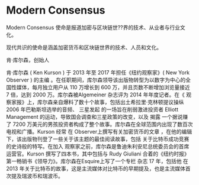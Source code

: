# Modern Consensus

Modern Consensus 使命是报道加密与区块链世??界的技术、从业者与行业文化。

现代共识的使命是涵盖加密货币和区块链世界的技术、人员和文化。

肯·库尔森，创始人

肯·库尔森 ( Ken Kurson ) 于 2013 年至 2017 年担任《纽约观察家》( New York Observer  ) 的主编 。在任职期间，库尔森领导该出版物转型为以数字为中心的全国性媒体，每月独立用户从 110 万增长到 600 万，并且页数不断增加浏览量接近 7 倍，达到 2000 万。库尔森被Algemeiner 杂志评为 2014 年年度记者。在《 观察家报》上，库尔森亲自爆料了数十个故事，包括出土希拉里·克林顿提议操纵 2006 年巴勒斯坦选举的音频、 三星发起 的一场旨在削弱激进投资者 Elliott Management 的运动，导致国会调查和三星政策的改变，以及 揭露 一个据说赚了 7200 万美元的男孩投资者构成了整个故事。库尔森在全球范围内出现了数百次电视和广播。Kurson 经常  在 Observer上撰写有关加密货币的文章 ，在他的编辑下，该出版物刊登了一些关于该主题的最佳阅读故事，包括  关于比特币成功竞赛的史诗般的特写。在加入 观察家之前，库尔森是鲁迪朱利安尼总统委员会的首席运营官。Kurson 撰写了四本书，其中包括与 Rudy Giuliani 合着的《纽约时报》第一畅销书《领导力》。库尔森在Esquire上写了一个专栏 杂志 17 年，包括他 在 2013 年关于比特币的故事，这是主流媒体对比特币的早期提及，也是主流媒体首次提及瑞波币和瑞波币。
